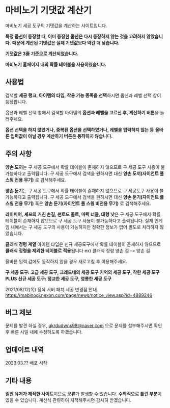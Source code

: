 # 마비노기 기댓값 계산기

마비노기 세공 도구의 기댓값을 계산하는 사이트입니다.

**특정 옵션이 등장할 때, 이미 등장한 옵션은 다시 등장하지 않는 것을 고려하지 않았습니다.**
**때문에 계산된 기댓값은 실제 기댓값보다 약간 더 낮습니다.**

**기댓값은 3줄 기준으로 계산되었습니다.**

**마비노기 홈페이지 내의 확률 테이블을 사용하였습니다.**

## 사용법

검색할 **세공 랭크, 아이템의 타입, 착용 가능 종족을 선택**하시면 옵션과 레벨 선택 창이 등장합니다.

옵션과 레벨 선택 창에서 검색할 아이템의 **옵션과 레벨을 고르신 후, 계산하기 버튼**을 눌러주세요.

**옵션 선택을 하지 않았거나, 중복된 옵션을 선택하였거나, 레벨을 입력하지 않는 등** **올바른 입력값이 아닐 경우 계산하기 버튼은 동작하지 않습니다.**

## 주의 사항

**양손 도끼**는 구 세공 도구에서 확률 테이블이 존재하지 않으므로 구 세공 도구 사용이 불가능하다고 출력됩니다. 구 세공 도구에서 검색을 원하시면 대신 **양손 도끼(자이언트 풀 스윙 전용 무기)** 로 검색해주세요.
 
**양손 둔기**는 구 세공 도구에서 확률 테이블이 존재하지 않으므로 구 세공도구 사용이 불가능하다고 출력됩니다. 구 세공 도구에서 검색을 원하시면 대신 **양손 둔기(자이언트 풀 스윙 전용 무기)** 혹은 **양손 둔기(자이언트 풀 스윙 비전용 무기)** 로 검색해주세요. 

**레이피어, 셰프의 거친 손길, 썬로드 콜트, 마력 너클, 대형 낫**은 구 세공 도구에서 확률 테이블이 존재하지 않으므로 구 세공 도구 사용이 불가능하다고 출력됩니다. 실제 인게임 내에서는 구 세공 도구의 사용이 가능하지만 정확한 정보가 없어 별도로 처리하지 않았습니다.

**클래식 정령 계열** 아이템 타입은 신규 세공도구에서 확률 테이블이 존재하지 않으므로 **클래식 정령을 제외한 테이블로 적용**됩니다
 ex) 클래식 정령 양손 검 -> 양손 검

올바른 입력 값에도 동작하지 않을 경우 새로고침 후 이용해주세요.

**구 세공 도구: 고급 세공 도구, 크레드네의 세공 도구 기억의 세공 도구, 착한 세공 도구 PLUS**
**신규 세공 도구: 정교한 세공 도구, 영롱한 세공 도구**


2021/08/12(목) 정식 서버 패치 세공 변경점 안내
https://mabinogi.nexon.com/page/news/notice_view.asp?id=4889246

## 버그 제보

문제를 발견 하실 경우, qkrdudwns98@naver.com 으로 문제를 첨부해주시면 확인 후 빠른 시일 내에 수정하도록 하겠습니다.

## 업데이트 내역

2023.03.?? 배포 시작

## 기타 내용

**일반 유저가 제작한 사이트**이므로 **오류**가 발생할 수 있습니다.
**수학적으로 틀린 부분**이 있을 수 있습니다. 계산식 관련하여 지적해주시면 감사히 받겠습니다.